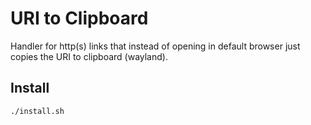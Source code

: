 URI to Clipboard
================

Handler for http(s) links that instead of opening in default browser just copies the URI to clipboard (wayland).

Install
-------

```sh
./install.sh
```
